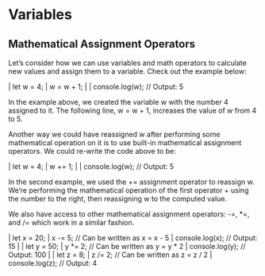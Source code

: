 # Variables

## Mathematical Assignment Operators
Let’s consider how we can use variables and math operators to calculate new values and assign them to a variable. Check out the example below:

| let w = 4;
| w = w + 1;
|
| console.log(w); // Output: 5

In the example above, we created the variable w with the number 4 assigned to it. The following line, w = w + 1, increases the value of w from 4 to 5.

Another way we could have reassigned w after performing some mathematical operation on it is to use built-in mathematical assignment operators. We could re-write the code above to be:

| let w = 4;
| w += 1;
| 
| console.log(w); // Output: 5

In the second example, we used the += assignment operator to reassign w. We’re performing the mathematical operation of the first operator + using the number to the right, then reassigning w to the computed value.

We also have access to other mathematical assignment operators: -=, *=, and /= which work in a similar fashion.

| let x = 20;
| x -= 5; // Can be written as x = x - 5
| console.log(x); // Output: 15
| 
| let y = 50;
| y *= 2; // Can be written as y = y * 2
| console.log(y); // Output: 100
| 
| let z = 8;
| z /= 2; // Can be written as z = z / 2
| console.log(z); // Output: 4